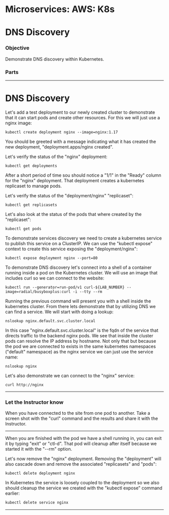 # Microservices: AWS: K8s
# DNS Discovery

### Objective

Demonstrate DNS discovery within Kubernetes.

### Parts


___

# DNS Discovery

Let's add a test deployment to our newly created cluster to demonstrate that it can start pods and create other resources.  For this we will just use a nginx image:

~~~shell
kubectl create deployment nginx --image=nginx:1.17
~~~

You should be greeted with a message indicating what it has created the new deployment, "deployment.apps/nginx created".

Let's verify the status of the "nginx" deployment:

~~~shell
kubectl get deployments
~~~

After a short period of time sou should notice a "1/1" in the "Ready" column for the "nginx" deployment.  That deployment creates a kubernetes replicaset to manage pods.

Let's verify the status of the "deployment/nginx" "replicaset":

~~~shell
kubectl get replicasets
~~~

Let's also look at the status of the pods that where created by the "replicaset":

~~~shell
kubectl get pods
~~~

To demonstrate services discovery we need to create a kubernetes service to publish this service on a ClusterIP.  We can use the "kubectl expose" context to create this service exposing the "deployment/nginx":

~~~shell
kubectl expose deployment nginx --port=80
~~~

To demonstrate DNS discovery let's connect into a shell of a container running inside a pod on the Kubernetes cluster.  We will use an image that includes curl so we can connect to the website:

~~~shell
kubectl run --generator=run-pod/v1 curl-${LAB_NUMBER} --image=radial/busyboxplus:curl -i --tty --rm
~~~

Running the previous command will present you with a shell inside the kubernetes cluster.  From there lets demonstrate that by utilizing DNS we can find a service.  We will start with doing a lookup:

~~~shell
nslookup nginx.default.svc.cluster.local
~~~

In this case "nginx.default.svc.cluster.local" is the fqdn of the service that directs traffic to the backend nginx pods.  We see that inside the cluster pods can resolve the IP address by hostname.  Not only that but because the pod we are connected to exists in the same kubernetes namespaces ("default" namespace) as the nginx service we can just use the service name:

~~~shell
nslookup nginx
~~~

Let's also demonstrate we can connect to the "nginx" service:

~~~shell
curl http://nginx
~~~

___

### Let the Instructor know

When you have connected to the site from one pod to another.  Take a screen shot with the "curl" command and the results and share it with the Instructor.

___

When you are finished with the pod we have a shell running in, you can exit it by typing "exit" or "ctl-d".  That pod will cleanup after itself because we started it with the "--rm" option.

Let's now remove the "nginx" deployment.  Removing the "deployment" will also cascade down and remove the associated "replicasets" and "pods":

~~~shell
kubectl delete deployment nginx
~~~

In Kubernetes the service is loosely coupled to the deployment so we also should cleanup the service we created with the "kubectl expose" command earlier:
~~~bash
kubectl delete service nginx
~~~

___
